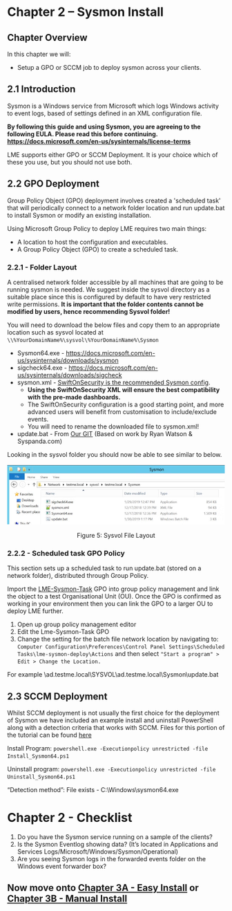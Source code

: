 # Chapter 2 – Sysmon Install

## Chapter Overview
In this chapter we will:
* Setup a GPO or SCCM job to deploy sysmon across your clients.

## 2.1 Introduction
Sysmon is a Windows service from Microsoft which logs Windows activity to event logs, based of settings defined in an XML configuration file.


**By following this guide and using Sysmon, you are agreeing to the following EULA. 
Please read this before continuing.
https://docs.microsoft.com/en-us/sysinternals/license-terms**
	
LME supports either GPO or SCCM Deployment. It is your choice which of these you use, but you should not use both.

## 2.2 GPO Deployment

Group Policy Object (GPO) deployment involves created a 'scheduled task' that will periodically connect to a network folder location and run update.bat to install Sysmon or modify an existing installation.

Using Microsoft Group Policy to deploy LME requires two main things:
* A location to host the configuration and executables.
* A Group Policy Object (GPO) to create a scheduled task.

### 2.2.1 - Folder Layout
A centralised network folder accessible by all machines that are going to be running sysmon is needed. We suggest inside the sysvol directory as a suitable place since this is configured by default to have very restricted write permissions.
**It is important that the folder contents cannot be modified by users, hence recommending Sysvol folder!**


You will need to download the below files and copy them to an appropriate location such as sysvol located at ``` \\%YourDomainName%\sysvol\%YourDomainName%\Sysmon ```
* Sysmon64.exe - https://docs.microsoft.com/en-us/sysinternals/downloads/sysmon
* sigcheck64.exe  - https://docs.microsoft.com/en-us/sysinternals/downloads/sigcheck
* sysmon.xml - [SwiftOnSecurity is the recommended Sysmon config](https://github.com/SwiftOnSecurity/sysmon-config/blob/master/sysmonconfig-export.xml).
	* **Using the SwiftOnSecurity XML will ensure the best compatibility with the pre-made dashboards.**
	* The SwiftOnSecurity configuration is a good starting point, and more advanced users will benefit from customisation to include/exclude events.
	* You will need to rename the downloaded file to sysmon.xml!
* update.bat  - From [Our GIT](/Chapter%202%20Files/GPO%20Deployment/update.bat) (Based on work by Ryan Watson & Syspanda.com)


Looking in the sysvol folder you should now be able to see similar to below. 
  
![Sysvol File Layout](sysvol.jpg)
<p align="center">
Figure 5: Sysvol File Layout
</p>


### 2.2.2 - Scheduled task GPO Policy
This section sets up a scheduled task to run update.bat (stored on a network folder), distributed through Group Policy.

Import the [LME-Sysmon-Task](/Chapter%201%20Files/lme_gpo_for_windows.zip) GPO into group policy management and link the object to a test Organisational Unit (OU). Once the GPO is confirmed as working in your environment then you can link the GPO to a larger OU to deploy LME further.

1. Open up group policy management editor
2. Edit the Lme-Sysmon-Task GPO
3. Change the setting for the batch file network location by navigating to: ```Computer Configuration\Preferences\Control Panel Settings\Scheduled Tasks\lme-sysmon-deploy\Actions``` and then select ```"Start a program" > Edit > Change the Location.```

For example \\ad.testme.local\SYSVOL\ad.testme.local\Sysmon\update.bat


## 2.3 SCCM Deployment
Whilst SCCM deployment is not usually the first choice for the deployment of Sysmon we have included an example install and uninstall PowerShell along with a detection criteria that works with SCCM.
Files for this portion of the tutorial can be found [here](/Chapter%202%20Files/SCCM%20Deployment/)


Install Program:
```powershell.exe -Executionpolicy unrestricted -file Install_Sysmon64.ps1```


Uninstall program:
```powershell.exe -Executionpolicy unrestricted -file Uninstall_Sysmon64.ps1```


“Detection method”:
File exists - C:\Windows\sysmon64.exe


# Chapter 2 - Checklist
1. Do you have the Sysmon service running on a sample of the clients?
2. Is the Sysmon Eventlog showing data? (It’s located in Applications and Services Logs/Microsoft/Windows/Sysmon/Operational)
3. Are you seeing Sysmon logs in the forwarded events folder on the Windows event forwarder box?

## Now move onto [Chapter 3A - Easy Install](chapter3-easy.md) or [Chapter 3B - Manual Install](chapter3-manual.md)
